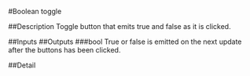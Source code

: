 #Boolean toggle

##Description
Toggle button that emits true and false as it is clicked.

##Inputs
##Outputs
###bool
True or false is emitted on the next update after the buttons has been clicked.

##Detail

